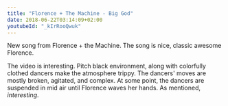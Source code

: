 ```yaml
---
title: "Florence + The Machine - Big God"
date: 2018-06-22T03:14:09+02:00
youtubeId: "_kIrRooQwuk"
---
```


New song from Florence + the Machine. The song is nice, classic awesome Florence.

The video is interesting. Pitch black environment, along with colorfully clothed dancers make the
atmosphere trippy. The dancers' moves are mostly broken, agitated, and complex. At some
point, the dancers are suspended in mid air until Florence waves her hands. As mentioned,
<em>interesting</em>.
